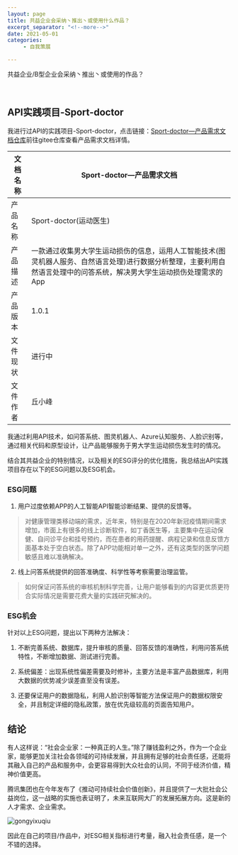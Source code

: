 ```yaml
---
layout: page
title: 共益企业会采纳丶推出丶或使用什么作品？
excerpt_separator: "<!--more-->"
date: 2021-05-01
categories:
     - 自我策展

---
```

共益企业/B型企业会采纳丶推出丶或使用的作品？
<!--more-->
&nbsp;
## API实践项目-Sport-doctor
我进行过API的实践项目-Sport-doctor，点击链接：[Sport-doctor—产品需求文档仓库](https://gitee.com/EdisonQXF/nfu.API)前往gitee仓库查看产品需求文档详情。

|文档名称|Sport-doctor—产品需求文档|
|--|--|
|产品名称|Sport-doctor(运动医生)|
|产品描述|一款通过收集男大学生运动损伤的信息，运用人工智能技术(图灵机器人服务、自然语言处理)进行数据分析整理，主要利用自然语言处理中的问答系统，解决男大学生运动损伤处理需求的App|
|产品版本|1.0.1|
|文件现状|进行中|
|文件作者|丘小峰|

我通过利用API技术，如问答系统、图灵机器人、Azure认知服务、人脸识别等，通过相关代码和原型设计，让产品能够服务于男大学生运动损伤发生时的情况。

结合其共益企业的特别情况，以及相关的ESG评分的优化措施，我总结出API实践项目存在以下的ESG问题以及ESG机会。

### ESG问题
1. 用户过度依赖APP的人工智能API智能诊断结果、提供的反馈等。

> 对健康管理类移动端的需求，近年来，特别是在2020年新冠疫情期间需求增加，市面上有很多的线上诊断软件，如丁香医生等，主要集中在运动保健、自问诊平台和挂号预约，而在患者的用药提醒、病程记录和信息反馈方面基本处于空白状态。除了APP功能相对单一之外，还有这类型的医学问题敏感且难以准确解决。

2. 线上问答系统提供的回答准确度、科学性等考察需要治理监管。

> 如何保证问答系统的审核机制科学完善，让用户能够看到的内容更优质更符合实际情况是需要花费大量的实践研究解决的。


### ESG机会
针对以上ESG问题，提出以下两种方法解决：

1. 不断完善系统、数据库，提升审核的质量、回答反馈的准确性，利用问答系统特性，不断增加数据、测试进行完善。

2. 系统偏差：出现系统性偏差需要及时修补，主要方法是丰富产品数据库，利用大数据的优势减少误差直至没有误差。

3. 还要保证用户的数据隐私，利用人脸识别等智能方法保证用户的数据权限安全，并且制定详细的隐私政策，放在优先级较高的页面告知用户。

## 结论
有人这样说：“社会企业家：一种真正的人生。”除了赚钱盈利之外，作为一个企业家，能够更加关注社会各领域的可持续发展，并且拥有足够的社会责任感，还能将其融入自己的产品和服务中，会更容易得到大众社会的认同，不同于经济价值，精神价值更高。

腾讯集团也在今年发布了《推动可持续社会价值创新》，并且提供了一大批社会公益岗位，这一战略的实施也表证明了，未来互联网大厂的发展拓展方向。这是新的人才需求、企业需求。

![gongyixuqiu](https://gitee.com/EdisonQXF/Xiaofeng/raw/gh-pages/assets/images/gongyixuqiu.PNG)

因此在自己的项目/作品中，对ESG相关指标进行考量，融入社会责任感，是一个不错的选择。
